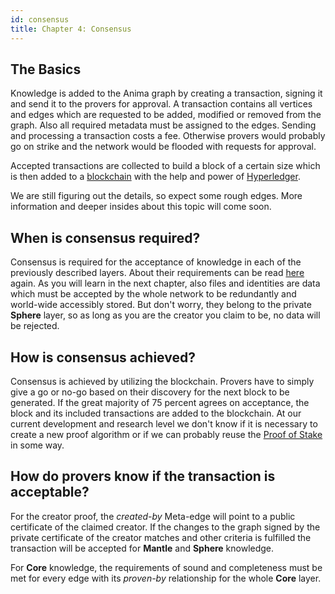 ```yaml
---
id: consensus
title: Chapter 4: Consensus
---
```


## The Basics

Knowledge is added to the Anima graph by creating a transaction, signing it and
send it to the provers for approval. A transaction contains all vertices and
edges which are requested to be added, modified or removed from the graph. Also
all required metadata must be assigned to the edges. Sending and processing
a transaction costs a fee. Otherwise provers would probably go on strike and
the network would be flooded with requests for approval.

Accepted transactions are collected to build a block of a certain size which
is then added to a [blockchain](https://en.wikipedia.org/wiki/Blockchain)
with the help and power of [Hyperledger](https://www.hyperledger.org/).

We are still figuring out the details, so expect some rough edges.
More information and deeper insides about this topic will come soon.

## When is consensus required?

Consensus is required for the acceptance of knowledge in each of the previously
described layers. About their requirements can be read
[here](/docs/knowledge) again. As you will learn in the next chapter, also
files and identities are data which must be accepted by the whole network to
be redundantly and world-wide accessibly stored. But don't worry, they belong
to the private **Sphere** layer, so as long as you are the creator you claim
to be, no data will be rejected.

## How is consensus achieved?

Consensus is achieved by utilizing the blockchain. Provers have to simply give a go
or no-go based on their discovery for the next block to be generated.
If the great majority of 75 percent agrees on acceptance, the block and its
included transactions are added to the blockchain. At our current development
and research level we don't know if it is necessary to create a new proof
algorithm or if we can probably reuse
the [Proof of Stake](https://en.wikipedia.org/wiki/Proof_of_stake) in some way.

## How do provers know if the transaction is acceptable?

For the creator proof, the _created-by_ Meta-edge will point to a public
certificate of the claimed creator. If the changes to the graph signed by
the private certificate of the creator matches and other criteria is fulfilled
the transaction will be accepted for **Mantle** and **Sphere** knowledge.

For **Core** knowledge, the requirements of sound and completeness must be
met for every edge with its _proven-by_ relationship for the whole **Core** layer.
